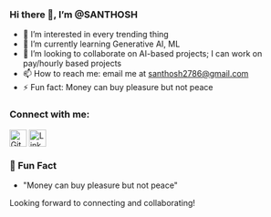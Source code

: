 ### Hi there 👋, I’m @SANTHOSH

- 👀 I’m interested in every trending thing
- 🌱 I’m currently learning Generative AI, ML
- 💞️ I’m looking to collaborate on AI-based projects; I can work on pay/hourly based projects
- 📫 How to reach me: email me at [santhosh2786@gmail.com](mailto:santhosh2786@gmail.com)
- ⚡ Fun fact: Money can buy pleasure but not peace

### Connect with me:
<p align="left">
  <a href="https://github.com/SANTHOSH2786" target="blank"><img align="center" src="https://cdn.jsdelivr.net/npm/simple-icons@v3/icons/github.svg" alt="GitHub" height="30" width="30" /></a>
  <a href="https://linkedin.com/in/santhosh2786" target="blank"><img align="center" src="https://cdn.jsdelivr.net/npm/simple-icons@v3/icons/linkedin.svg" alt="LinkedIn" height="30" width="30" /></a>
</p>

### 🚀 Fun Fact
- "Money can buy pleasure but not peace"

Looking forward to connecting and collaborating!
